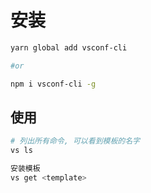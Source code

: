 # 安装

```bash
yarn global add vsconf-cli

#or

npm i vsconf-cli -g
```

## 使用

```bash
# 列出所有命令, 可以看到模板的名字
vs ls

安装模板
vs get <template>
```
